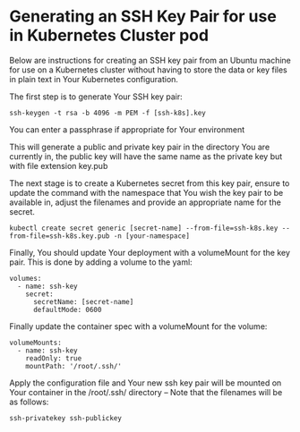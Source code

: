 # Generating an SSH Key Pair for use in Kubernetes Cluster pod

Below are instructions for creating an SSH key pair from an Ubuntu machine for use on a Kubernetes cluster without having to store the data or key files in plain text in Your Kubernetes configuration.

The first step is to generate Your SSH key pair:

```
ssh-keygen -t rsa -b 4096 -m PEM -f [ssh-k8s].key
```

You can enter a passphrase if appropriate for Your environment

This will generate a public and private key pair in the directory You are currently in, the public key will have the same name as the private key but with file extension key.pub

The next stage is to create a Kubernetes secret from this key pair, ensure to update the command with the namespace that You wish the key pair to be available in, adjust the filenames and provide an appropriate name for the secret.

```
kubectl create secret generic [secret-name] --from-file=ssh-k8s.key --from-file=ssh-k8s.key.pub -n [your-namespace]
```

Finally, You should update Your deployment with a volumeMount for the key pair. This is done by adding a volume to the yaml:

```
volumes:
  - name: ssh-key
    secret:
      secretName: [secret-name]
      defaultMode: 0600
```

Finally update the container spec with a volumeMount for the volume:

```
volumeMounts:
  - name: ssh-key
    readOnly: true
    mountPath: '/root/.ssh/'
```

Apply the configuration file and Your new ssh key pair will be mounted on Your container in the /root/.ssh/ directory – Note that the filenames will be as follows:

```
ssh-privatekey ssh-publickey
```